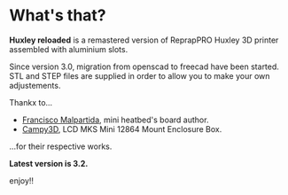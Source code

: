 # What's that?

**Huxley reloaded** is a remastered version of ReprapPRO Huxley 3D printer assembled with aluminium slots.

Since version 3.0, migration from openscad to freecad have been started. STL and STEP files are supplied in order to allow you to make your own adjustements.

Thankx to...

* [Francisco Malpartida](https://github.com/fmalpartida), mini heatbed's board author. 
* [Campy3D](https://www.thingiverse.com/thing:2915718), LCD MKS Mini 12864 Mount Enclosure Box.

...for their respective works.

**Latest version is 3.2.**


enjoy!!